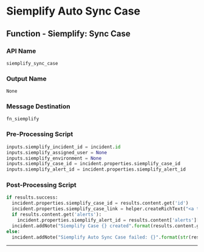 <!--
    DO NOT MANUALLY EDIT THIS FILE
    THIS FILE IS AUTOMATICALLY GENERATED WITH resilient-sdk codegen
-->

# Siemplify Auto Sync Case

## Function - Siemplify: Sync Case

### API Name
`siemplify_sync_case`

### Output Name
`None`

### Message Destination
`fn_siemplify`

### Pre-Processing Script
```python
inputs.siemplify_incident_id = incident.id
inputs.siemplify_assigned_user = None
inputs.siemplify_environment = None
inputs.siemplify_case_id = incident.properties.siemplify_case_id
inputs.siemplify_alert_id = incident.properties.siemplify_alert_id
```

### Post-Processing Script
```python
if results.success:
  incident.properties.siemplify_case_id = results.content.get('id')
  incident.properties.siemplify_case_link = helper.createRichText("<a target='blank' href='{}'>{}</a>".format(results.content.get('siemplify_case_url'), results.content.get('title')))
  if results.content.get('alerts'):
    incident.properties.siemplify_alert_id = results.content['alerts'][0]['identifier']
  incident.addNote("Siemplify Case {} created".format(results.content.get('id')))
else:
  incident.addNote("Siemplify Auto Sync Case failed: {}".format(str(results.content)))
```

---

